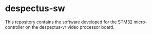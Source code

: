 # despectus-sw
This repository contains the software developed for the STM32 micro-controller on the despectus-vr video processor board.
